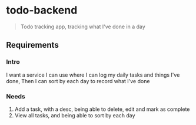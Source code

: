 # todo-backend
> Todo tracking app, tracking what I've done in a day

## Requirements
### Intro
I want a service I can use where I can log my daily tasks and things I've done, Then I can sort by each day to record what I've done
### Needs
1. Add a task, with a desc, being able to delete, edit and mark as complete
2. View all tasks, and being able to sort by each day
